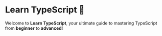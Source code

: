 # **Learn TypeScript 🚀**  
Welcome to **Learn TypeScript**, your ultimate guide to mastering TypeScript from **beginner** to **advanced**!
